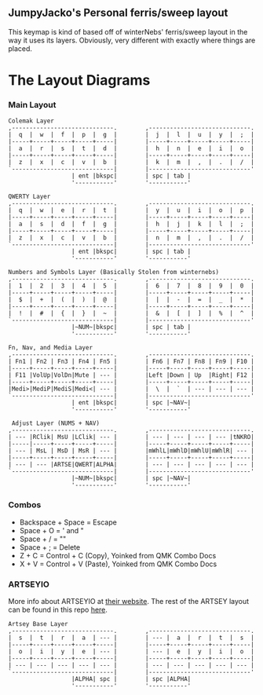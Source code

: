 JumpyJacko's Personal ferris/sweep layout
---

This keymap is kind of based off of winterNebs' ferris/sweep layout in the way it uses its layers. Obviously, very different with exactly where things are placed.

# The Layout Diagrams
### Main Layout
```
Colemak Layer
,-----------------------------.        ,-----------------------------.
|  q  |  w  |  f  |  p  |  g  |        |  j  |  l  |  u  |  y  |  ;  |
|-----+-----+-----+-----+-----|        |-----+-----+-----+-----+-----|
|  a  |  r  |  s  |  t  |  d  |        |  h  |  n  |  e  |  i  |  o  |
|-----+-----+-----+-----+-----|        |-----+-----+-----+-----+-----|
|  z  |  x  |  c  |  v  |  b  |        |  k  |  m  |  ,  |  .  |  /  |
`-----------------------------|        |-----------------------------'
                  | ent |bkspc|        | spc | tab |
                  '-----------'        '-----------'

QWERTY Layer
,-----------------------------.        ,-----------------------------.
|  q  |  w  |  e  |  r  |  t  |        |  y  |  u  |  i  |  o  |  p  |
|-----+-----+-----+-----+-----|        |-----+-----+-----+-----+-----|
|  a  |  s  |  d  |  f  |  g  |        |  h  |  j  |  k  |  l  |  ;  |
|-----+-----+-----+-----+-----|        |-----+-----+-----+-----+-----|
|  z  |  x  |  c  |  v  |  b  |        |  n  |  m  |  ,  |  .  |  /  |
`-----------------------------|        |-----------------------------'
                  | ent |bkspc|        | spc | tab |
                  '-----------'        '-----------'

Numbers and Symbols Layer (Basically Stolen from winternebs)
,-----------------------------.        ,-----------------------------.
|  1  |  2  |  3  |  4  |  5  |        |  6  |  7  |  8  |  9  |  0  |
|-----+-----+-----+-----+-----|        |-----+-----+-----+-----+-----|
|  $  |  +  |  (  |  )  |  @  |        |  |  |  -  |  =  |  _  |  *  |
|-----+-----+-----+-----+-----|        |-----+-----+-----+-----+-----|
|  !  |  #  |  {  |  }  |  ~  |        |  &  |  [  |  ]  |  %  |  ^  |
`-----------------------------|        |-----------------------------'
                  |~NUM~|bkspc|        | spc | tab |
                  '-----------'        '-----------'

Fn, Nav, and Media Layer
,-----------------------------.        ,-----------------------------.
| Fn1 | Fn2 | Fn3 | Fn4 | Fn5 |        | Fn6 | Fn7 | Fn8 | Fn9 | F10 |
|-----+-----+-----+-----+-----|        |-----+-----+-----+-----+-----|
| F11 |VolUp|VolDn|Mute | --- |        |Left |Down | Up  |Right| F12 |
|-----+-----+-----+-----+-----|        |-----+-----+-----+-----+-----|
|Medi>|MediP|MediS|Medi<| --- |        |  \  |  `  | --- | --- | --- |
`-----------------------------|        |-----------------------------'
                  | ent |bkspc|        | spc |~NAV~|
                  '-----------'        '-----------'

 Adjust Layer (NUMS + NAV)
,-----------------------------.        ,-----------------------------.
| --- |RClik| MsU |LClik| --- |        | --- | --- | --- | --- |tNKRO|
|-----|-----+-----+-----+-----|        |-----+-----+-----+-----+-----|
| --- | MsL | MsD | MsR | --- |        |mWhlL|mWhlD|mWhlU|mWhlR| --- |
|-----+-----+-----+-----+-----|        |-----+-----+-----+-----+-----|
| --- | --- |ARTSE|QWERT|ALPHA|        | --- | --- | --- | --- | --- |
`-----------------------------|        |-----------------------------'
                  |~NUM~|bkspc|        | spc |~NAV~|
                  '-----------'        '-----------'
```

### Combos
- Backspace + Space = Escape
- Space + O = ' and "
- Space + / = "\"
- Space + ; = Delete
- Z + C = Control + C (Copy),  Yoinked from QMK Combo Docs
- X + V = Control + V (Paste), Yoinked from QMK Combo Docs


### ARTSEYIO
More info about ARTSEYIO at [their website](https://artsey.io). The rest of the ARTSEY layout can be found in this repo [here](https://github.com/JumpyJacko/qmk_firmware/blob/master/keyboards/ferris/keymaps/JumpyJacko/keymap.c).
```
Artsey Base Layer
,-----------------------------.        ,-----------------------------.
|  s  |  t  |  r  |  a  | --- |        | --- |  a  |  r  |  t  |  s  |
|-----+-----+-----+-----+-----|        |-----+-----+-----+-----+-----|
|  o  |  i  |  y  |  e  | --- |        | --- |  e  |  y  |  i  |  o  |
|-----+-----+-----+-----+-----|        |-----+-----+-----+-----+-----|
| --- | --- | --- | --- | --- |        | --- | --- | --- | --- | --- |
`-----------------------------|        |-----------------------------'
                  |ALPHA| spc |        | spc |ALPHA|
                  '-----------'        '-----------'
```